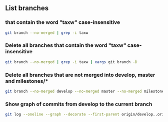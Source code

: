 ## List branches

### that contain the word "taxw" case-insensitive

```bash
git branch --no-merged | grep -i taxw
```

### Delete all branches that contain the word "taxw" case-insensitive

```bash
git branch --no-merged | grep -i taxw | xargs git branch -D 
```

### Delete all branches that are not merged into develop, master and milestones/\*

```bash
git branch --no-merged develop --no-merged master --no-merged milestones/* | grep -i taxw | xargs git branch -D 
```

### Show graph of commits from develop to the current branch

```bash
git log --oneline --graph --decorate --first-parent origin/develop..origin/TAXW-1426-change-beneficiary-to-mandatory-field
```
